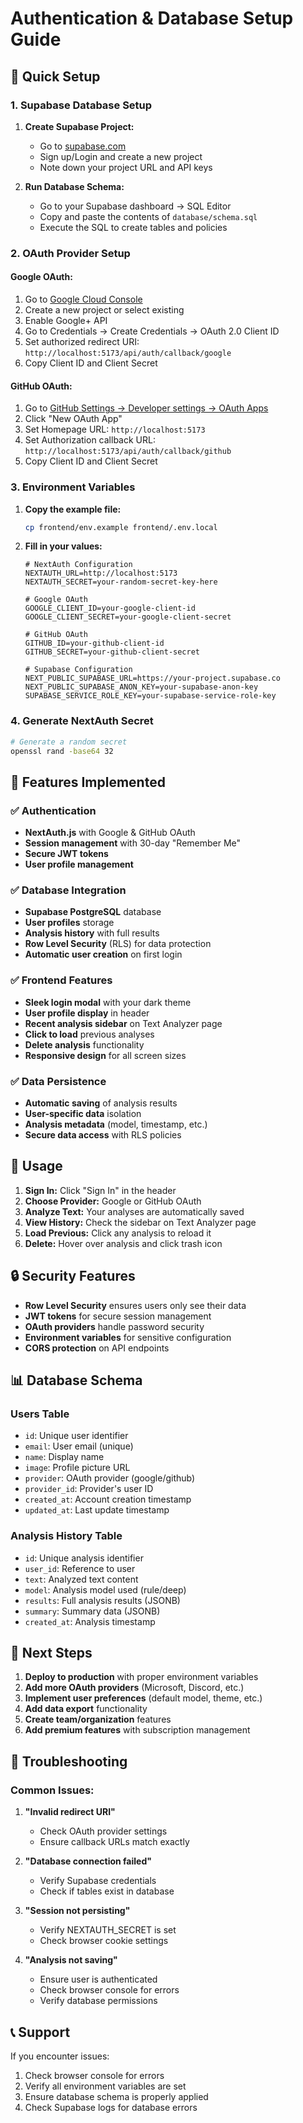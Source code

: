 # Authentication & Database Setup Guide

## 🚀 Quick Setup

### 1. Supabase Database Setup

1. **Create Supabase Project:**
   - Go to [supabase.com](https://supabase.com)
   - Sign up/Login and create a new project
   - Note down your project URL and API keys

2. **Run Database Schema:**
   - Go to your Supabase dashboard → SQL Editor
   - Copy and paste the contents of `database/schema.sql`
   - Execute the SQL to create tables and policies

### 2. OAuth Provider Setup

#### Google OAuth:
1. Go to [Google Cloud Console](https://console.cloud.google.com/)
2. Create a new project or select existing
3. Enable Google+ API
4. Go to Credentials → Create Credentials → OAuth 2.0 Client ID
5. Set authorized redirect URI: `http://localhost:5173/api/auth/callback/google`
6. Copy Client ID and Client Secret

#### GitHub OAuth:
1. Go to [GitHub Settings → Developer settings → OAuth Apps](https://github.com/settings/developers)
2. Click "New OAuth App"
3. Set Homepage URL: `http://localhost:5173`
4. Set Authorization callback URL: `http://localhost:5173/api/auth/callback/github`
5. Copy Client ID and Client Secret

### 3. Environment Variables

1. **Copy the example file:**
   ```bash
   cp frontend/env.example frontend/.env.local
   ```

2. **Fill in your values:**
   ```env
   # NextAuth Configuration
   NEXTAUTH_URL=http://localhost:5173
   NEXTAUTH_SECRET=your-random-secret-key-here

   # Google OAuth
   GOOGLE_CLIENT_ID=your-google-client-id
   GOOGLE_CLIENT_SECRET=your-google-client-secret

   # GitHub OAuth
   GITHUB_ID=your-github-client-id
   GITHUB_SECRET=your-github-client-secret

   # Supabase Configuration
   NEXT_PUBLIC_SUPABASE_URL=https://your-project.supabase.co
   NEXT_PUBLIC_SUPABASE_ANON_KEY=your-supabase-anon-key
   SUPABASE_SERVICE_ROLE_KEY=your-supabase-service-role-key
   ```

### 4. Generate NextAuth Secret

```bash
# Generate a random secret
openssl rand -base64 32
```

## 🔧 Features Implemented

### ✅ Authentication
- **NextAuth.js** with Google & GitHub OAuth
- **Session management** with 30-day "Remember Me"
- **Secure JWT tokens**
- **User profile management**

### ✅ Database Integration
- **Supabase PostgreSQL** database
- **User profiles** storage
- **Analysis history** with full results
- **Row Level Security** (RLS) for data protection
- **Automatic user creation** on first login

### ✅ Frontend Features
- **Sleek login modal** with your dark theme
- **User profile display** in header
- **Recent analysis sidebar** on Text Analyzer page
- **Click to load** previous analyses
- **Delete analysis** functionality
- **Responsive design** for all screen sizes

### ✅ Data Persistence
- **Automatic saving** of analysis results
- **User-specific data** isolation
- **Analysis metadata** (model, timestamp, etc.)
- **Secure data access** with RLS policies

## 🎯 Usage

1. **Sign In:** Click "Sign In" in the header
2. **Choose Provider:** Google or GitHub OAuth
3. **Analyze Text:** Your analyses are automatically saved
4. **View History:** Check the sidebar on Text Analyzer page
5. **Load Previous:** Click any analysis to reload it
6. **Delete:** Hover over analysis and click trash icon

## 🔒 Security Features

- **Row Level Security** ensures users only see their data
- **JWT tokens** for secure session management
- **OAuth providers** handle password security
- **Environment variables** for sensitive configuration
- **CORS protection** on API endpoints

## 📊 Database Schema

### Users Table
- `id`: Unique user identifier
- `email`: User email (unique)
- `name`: Display name
- `image`: Profile picture URL
- `provider`: OAuth provider (google/github)
- `provider_id`: Provider's user ID
- `created_at`: Account creation timestamp
- `updated_at`: Last update timestamp

### Analysis History Table
- `id`: Unique analysis identifier
- `user_id`: Reference to user
- `text`: Analyzed text content
- `model`: Analysis model used (rule/deep)
- `results`: Full analysis results (JSONB)
- `summary`: Summary data (JSONB)
- `created_at`: Analysis timestamp

## 🚀 Next Steps

1. **Deploy to production** with proper environment variables
2. **Add more OAuth providers** (Microsoft, Discord, etc.)
3. **Implement user preferences** (default model, theme, etc.)
4. **Add data export** functionality
5. **Create team/organization** features
6. **Add premium features** with subscription management

## 🐛 Troubleshooting

### Common Issues:

1. **"Invalid redirect URI"**
   - Check OAuth provider settings
   - Ensure callback URLs match exactly

2. **"Database connection failed"**
   - Verify Supabase credentials
   - Check if tables exist in database

3. **"Session not persisting"**
   - Verify NEXTAUTH_SECRET is set
   - Check browser cookie settings

4. **"Analysis not saving"**
   - Ensure user is authenticated
   - Check browser console for errors
   - Verify database permissions

## 📞 Support

If you encounter issues:
1. Check browser console for errors
2. Verify all environment variables are set
3. Ensure database schema is properly applied
4. Check Supabase logs for database errors 